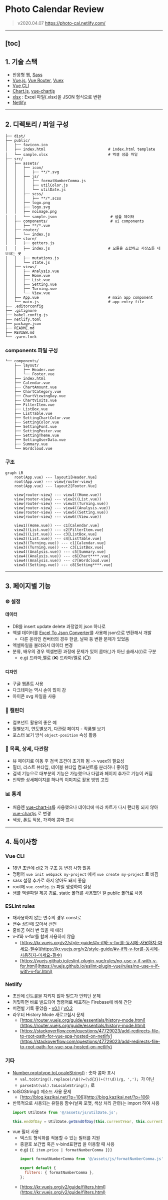 # Photo Calendar Review

> v2020.04.07
> https://photo-cal.netlify.com/

---
[toc]
---

## 1. 기술 스택
- 반응형 웹, [Sass](https://sass-guidelin.es/ko/)
- [Vue.js](https://kr.vuejs.org/), [Vue Router](https://router.vuejs.org/kr/), [Vuex](https://vuex.vuejs.org/kr/guide/)
- [Vue CLI](https://cli.vuejs.org/)
- [Chart.js](https://www.chartjs.org/), [vue-chartjs](https://vue-chartjs.org/)
- [xlsx](https://www.npmjs.com/package/xlsx) : Excel 파일(.xlsx)을 JSON 형식으로 변환
- [Netlify](https://www.netlify.com/)

---

## 2. 디렉토리 / 파일 구성
```
├── dist/
├── public/
│   ├── favicon.ico
│   ├── index.html                            # index.html template
│   └── sample.xlsx                           # 엑셀 샘플 파일
├── src/
│   ├── assets/
│   │   ├── icon/
│   │   │   ├── **/*.svg
│   │   ├── js/
│   │   │   ├── formatNumberComma.js
│   │   │   ├── utilColor.js
│   │   │   └── utilDate.js
│   │   ├── scss/
│   │   │   ├── **/*.scss
│   │   ├── logo.png
│   │   ├── logo.svg
│   │   ├── noimage.png
│   │   └── sample.json                        # 샘플 데이터
│   ├── components/                            # ui components
│   │   ├── **/*.vue
│   ├── router/
│   │   └── index.js
│   ├── store/
│   │   ├── getters.js
│   │   ├── index.js                          # 모듈을 조합하고 저장소를 내보내는 곳
│   │   ├── mutations.js
│   │   └── state.js
│   ├── views/
│   │   ├── Analysis.vue
│   │   ├── Home.vue
│   │   ├── List.vue
│   │   ├── Setting.vue
│   │   ├── Turning.vue
│   │   └── View.vue
│   ├── App.vue                               # main app component
│   └── main.js                               # app entry file
├── .editorconfig
├── .gitignore
├── babel.config.js
├── netlify.toml
├── package.json
├── README.md
├── REVIEW.md
└── .yarn.lock
```

### components 파일 구성
```
└── components/
    ├── layout/
    │   ├── Header.vue
    │   └── Footer.vue
    ├── index.html
    ├── Calendar.vue
    ├── ChartAmount.vue
    ├── ChartCategory.vue
    ├── ChartViewingDay.vue
    ├── ChartVisits.vue
    ├── FilterItem.vue
    ├── ListBox.vue
    ├── ListTable.vue
    ├── SettingChartColor.vue
    ├── SettingColor.vue
    ├── SettingFont.vue
    ├── SettingPoster.vue
    ├── SettingTheme.vue
    ├── SettingUserData.vue
    ├── Summary.vue
    └── Wordcloud.vue
```

### 구조
```mermaid
graph LR
    root(App.vue) --- layout1[Header.Vue]
    root(App.vue) --- view{router-view}
    root(App.vue) --- layout2[Footer.Vue]

    view{router-view} --- view1((Home.vue))
    view{router-view} --- view2((List.vue))
    view{router-view} --- view3((Turning.vue))
    view{router-view} --- view4((Analysis.vue))
    view{router-view} --- view5((Setting.vue))
    view{router-view} --- view6((View.vue))

    view1((Home.vue)) --- c1[Calendar.vue]
    view2((List.vue)) --- c2[FilterItem.vue]
    view2((List.vue)) --- c3[ListBox.vue]
    view2((List.vue)) --- c4[ListTable.vue]
    view3((Turning.vue)) --- c1[Calendar.vue]
    view3((Turning.vue)) --- c3[ListBox.vue]
    view4((Analysis.vue)) --- c5[Summary.vue]
    view4((Analysis.vue)) --- c6[Chart****.vue]
    view4((Analysis.vue)) --- c7[Wordcloud.vue]
    view5((Setting.vue)) --- c8[Setting****.vue]
```
---

## 3. 페이지별 기능

### ⚙️ 설정
#### 데이터
- DB를 insert update delete 과정없이 json 하나로
- 엑셀 데이터를 [Excel To Json Converter](http://beautifytools.com/excel-to-json-converter.php)를 사용해 json으로 변환해서 개발
  - 다른 온라인 컨버터의 경우 한글, 날짜 등 변환 문제가 있었음
- 엑셀파일을 불러와서 데이터 변경
- 분류, 배우의 경우 엑셀변환 과정에 문제가 있어 콤마(,)가 아닌 슬래시(/)로 구분
  - e.g) 드라마,멜로 (❌) 드라마/멜로 (⭕️)

#### 디자인
- 구글 웹폰트 사용
- 다크테마는 역시 손이 많이 감
- 아이콘 svg 파일을 사용

### 📅 캘린더
- 컴포넌트 활용의 좋은 예
- 월별보기, 연도별보기, 다관람 페이지 - 작품별 보기
- 포스터 보기 방식 `object-position` 속성 활용

### 📝 목록, 상세, 다관람
- 뷰 페이지로 이동 후 검색 조건이 초기화 됨 -> vuex의 필요성
- 필터, 리스트 뷰타입, 테이블 뷰타입 컴포넌트를 분리하니 좋아짐
- 검색 기능으로 대부분의 기능은 가능했으나 다람과 페이지 추가로 기능이 커짐
- 빈약한 상세페이지를 하나의 이미지로 활용 방법 고민

### 📊 통계
- 처음엔 [vue-chart-js](https://www.npmjs.com/package/vue-chart-js)를 사용했으나 데이터에 따라 차트가 다시 랜더링 되지 않아 [vue-chartjs](https://www.npmjs.com/package/vue-chartjs) 로 변경
- 색상, 폰트 적용, 가격에 콤마 표시

---

## 4. 특이사항

### Vue CLI
- 18년 초반에 cli2 과 구조 등 변경 사항 많음
- 명령어 `vue init webpack my-project` 에서 `vue create my-project` 로 바뀜
- sass 설정 추가로 하지 않아도 돼서 좋음
- root에 `vue.config.js` 파일 생성하여 설정
- 샘플 엑셀파일 제공 경로. static 폴더를 사용했던 걸 public 폴더로 사용

### ESLint rules
- 재사용하지 않는 변수의 경우 const로
- 변수 상단에 모아서 선언
- 줄바꿈 여러 번 있을 때 에러
- v-if와 v-for를 함께 사용하지 않음
    - [https://kr.vuejs.org/v2/style-guide/#v-if와-v-for를-동시에-사용하지-마세요-필수](https://kr.vuejs.org/v2/style-guide/#v-if와-v-for를-동시에-사용하지-마세요-필수)
    - [https://vuejs.github.io/eslint-plugin-vue/rules/no-use-v-if-with-v-for.html](https://vuejs.github.io/eslint-plugin-vue/rules/no-use-v-if-with-v-for.html)

### Netlify
- 초반에 린트룰을 지키지 않아 빌드가 안되던 문제
- 커밋하면 바로 빌드되어 명령어로 배포하는 Firebase에 비해 간단
- 버전별 기록 좋았음 - [v0.1](https://5e466cb7ec978d0008376bd2--photo-cal.netlify.com/) / [v0.2](https://5e71b0b56eb52100085a7f5e--photo-cal.netlify.com/)
- 라우터 History Mode 새로고침시 문제
    - [https://router.vuejs.org/guide/essentials/history-mode.html](https://router.vuejs.org/guide/essentials/history-mode.html)
    - [https://stackoverflow.com/questions/47729023/add-redirects-file-to-root-path-for-vue-spa-hosted-on-netlify](https://stackoverflow.com/questions/47729023/add-redirects-file-to-root-path-for-vue-spa-hosted-on-netlify)

### 기타
- [Number.prototype.toLocaleString()](https://developer.mozilla.org/en-US/docs/Web/JavaScript/Reference/Global_Objects/Number/toLocaleString) : 숫자 콤마 표시
  - `val.toString().replace(/\B(?=(\d{3})+(?!\d))/g, ','); `가 아닌
  - `parseInt(val).toLocaleString();` 로
- toISOString() 메소드 사용 문제
  - [http://blog.kazikai.net/?p=106](http://blog.kazikai.net/?p=106)
- 반복적으로 사용되는 유틸용 함수(날짜 포맷, 색상 처리 관련)는 import 하여 사용
  ```js
  import UtilDate from '@/assets/js/utilDate.js';

  this.endOfDay = UtilDate.getEndOfDay(this.currentYear, this.currentMonth);
  ```
- vue 필터 사용
  - 텍스트 형식화를 적용할 수 있는 필터를 지원
  - 중괄호 보간법 혹은 v-bind표현법 을 이용할 때 사용
  - e.g) `{{ item.price | formatNumberComma }}}`
    ```js
    import formatNumberComma from '@/assets/js/formatNumberComma.js';

    export default {
      filters: { formatNumberComma },
    };
    ```
  - [https://kr.vuejs.org/v2/guide/filters.html](https://kr.vuejs.org/v2/guide/filters.html)
